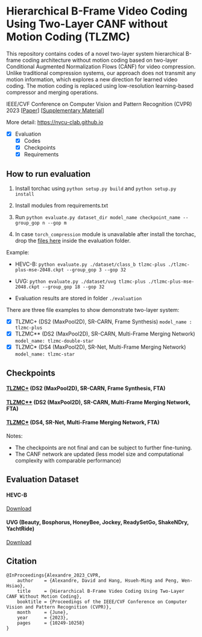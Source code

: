 # Hierarchical B-Frame Video Coding Using Two-Layer CANF without Motion Coding (TLZMC)
This repository contains codes of a novel two-layer system hierarchical B-frame coding architecture without motion coding based on two-layer Conditional Augmented Normalization Flows (CANF) for video compression. Unlike traditional compression systems, our approach does not transmit any motion information, which explores a new direction for learned video coding. The motion coding is replaced using low-resolution learning-based compressor and merging operations. 

IEEE/CVF Conference on Computer Vision and Pattern Recognition (CVPR) 2023
[[Paper](https://openaccess.thecvf.com/content/CVPR2023/papers/Alexandre_Hierarchical_B-Frame_Video_Coding_Using_Two-Layer_CANF_Without_Motion_Coding_CVPR_2023_paper.pdf)]
[[Supplementary Material](https://openaccess.thecvf.com/content/CVPR2023/supplemental/Alexandre_Hierarchical_B-Frame_Video_CVPR_2023_supplemental.pdf)]

More detail: https://nycu-clab.github.io

- [x] Evaluation
  - [x] Codes
  - [x] Checkpoints
  - [x] Requirements

## How to run evaluation
1. Install torchac using `python setup.py build` and `python setup.py install`
2. Install modules from requirements.txt
3. Run `python evaluate.py dataset_dir model_name checkpoint_name --group_gop n --gop m`

4. In case `torch_compression` module is unavailable after install the torchac, drop the [files here](https://drive.google.com/file/d/15pWXFMAF_IcK5UVXVHPrhxn7xD9iyGI6/view?usp=share_link) inside the evaluation folder.

Example: 

- HEVC-B: `python evaluate.py ./dataset/class_b tlzmc-plus ./tlzmc-plus-mse-2048.ckpt --group_gop 3 --gop 32`

- UVG: `python evaluate.py ./dataset/uvg tlzmc-plus ./tlzmc-plus-mse-2048.ckpt --group_gop 18 --gop 32`

- Evaluation results are stored in folder `./evaluation`

There are three file examples to show demonstrate two-layer system:
- [x] TLZMC+ (DS2 (MaxPool2D), SR-CARN, Frame Synthesis) `model_name : tlzmc-plus`
- [x] TLZMC** (DS2 (MaxPool2D), SR-CARN, Multi-Frame Merging Network) `model_name: tlzmc-double-star`
- [x] TLZMC* (DS4 (MaxPool2D), SR-Net, Multi-Frame Merging Network) `model_name: tlzmc-star`

## Checkpoints
#### [TLZMC+](https://drive.google.com/drive/folders/1kIFgJCZisD4wLCDNLDBoWRcEUp7BC8Dc?usp=sharing) (DS2 (MaxPool2D), SR-CARN, Frame Synthesis, FTA) 

#### [TLZMC**](https://drive.google.com/drive/folders/1s3Ef8PQcR7ets8r5vm7D6JOaCqlzZglh?usp=sharing) (DS2 (MaxPool2D), SR-CARN, Multi-Frame Merging Network, FTA) 

#### [TLZMC*](https://drive.google.com/drive/folders/1X7B6wOTUnIOfoLz0Ao_gII50UhwQh19i?usp=sharing) (DS4, SR-Net, Multi-Frame Merging Network, FTA) 

Notes:
- The checkpoints are not final and can be subject to further fine-tuning.
- The CANF network are updated (less model size and computational complexity with comparable performance)

## Evaluation Dataset
#### HEVC-B
[Download](https://drive.google.com/drive/folders/10qv2TeJo9I2pBewzYm57IQ3OaYFjMVru?usp=sharing)

#### UVG (Beauty, Bosphorus, HoneyBee, Jockey, ReadySetGo, ShakeNDry, YachtRide)
[Download](https://ultravideo.fi/#testsequences)

## Citation

```
@InProceedings{Alexandre_2023_CVPR,
    author    = {Alexandre, David and Hang, Hsueh-Ming and Peng, Wen-Hsiao},
    title     = {Hierarchical B-Frame Video Coding Using Two-Layer CANF Without Motion Coding},
    booktitle = {Proceedings of the IEEE/CVF Conference on Computer Vision and Pattern Recognition (CVPR)},
    month     = {June},
    year      = {2023},
    pages     = {10249-10258}
}
```

